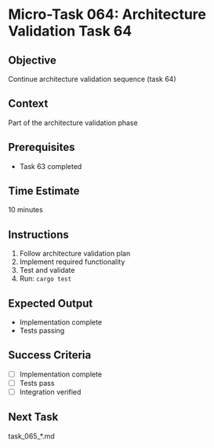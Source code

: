 # Micro-Task 064: Architecture Validation Task 64

## Objective
Continue architecture validation sequence (task 64)

## Context
Part of the architecture validation phase

## Prerequisites
- Task 63 completed

## Time Estimate
10 minutes

## Instructions
1. Follow architecture validation plan
2. Implement required functionality
3. Test and validate
4. Run: `cargo test`

## Expected Output
- Implementation complete
- Tests passing

## Success Criteria
- [ ] Implementation complete
- [ ] Tests pass
- [ ] Integration verified

## Next Task
task_065_*.md